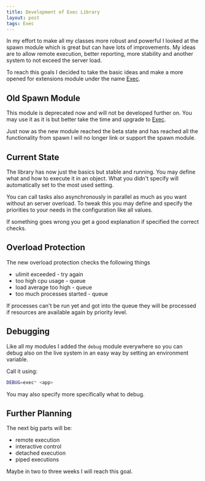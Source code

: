 ```yaml
---
title: Development of Exec Library
layout: post
tags: Exec
---
```


In my effort to make all my classes more robust and powerful I looked at the spawn
module which is great but can have lots of improvements. My ideas are to allow
remote execution, better reporting, more stability and another system to not
exceed the server load.

To reach this goals I decided to take the basic ideas and make a more opened for
extensions module under the name [Exec](http://alinex.github.io/node-exec).


Old Spawn Module
------------------------------------------------------------------
This module is deprecated now and will not be developed further on. You may use
it as it is but better take the time and upgrade to [Exec](http://alinex.github.io/node-exec).

Just now as the new module reached the beta state and has reached all the functionality
from spawn I will no longer link or support the spawn module.


Current State
------------------------------------------------------------------
The library has now just the basics but stable and running. You may define
what and how to execute it in an object. What you didn't specify will
automatically set to the most used setting.

You can call tasks also asynchronously in parallel as much as you want without
an server overload. To tweak this you may define and specify the priorities
to your needs in the configuration like all values.

If something goes wrong you get a good explanation if specified the correct
checks.


Overload Protection
------------------------------------------------------------------
The new overload protection checks the following things

- ulimit exceeded - try again
- too high cpu usage - queue
- load average too high - queue
- too much processes started - queue

If processes can't be run yet and got into the queue they will be processed if
resources are available again by priority level.


Debugging
------------------------------------------------------------------
Like all my modules I added the `debug` module everywhere so you can debug also
on the live system in an easy way by setting an environment variable.

Call it using:

``` bash
DEBUG=exec* <app>
```

You may also specify more specifically what to debug.


Further Planning
------------------------------------------------------------------
The next big parts will be:

- remote execution
- interactive control
- detached execution
- piped executions

Maybe in two to three weeks I will reach this goal.
